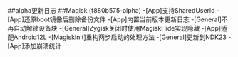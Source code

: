 ##alpha更新日志 
##Magisk (f880b575-alpha) 
-[App]支持SharedUserld 
-[App]还原boot镜像后删除备份文件 
-[App]内置当前版本更新日志 
-[General]不再自动解锁设备块 
-[General]Zygisk关闭时使用MagiskHide实现隐藏 
-[App]适配Android12L 
-[MagiskInit]重构两步启动的处理方法 
-[General]更新到NDK23 
-[App]添加崩溃统计
